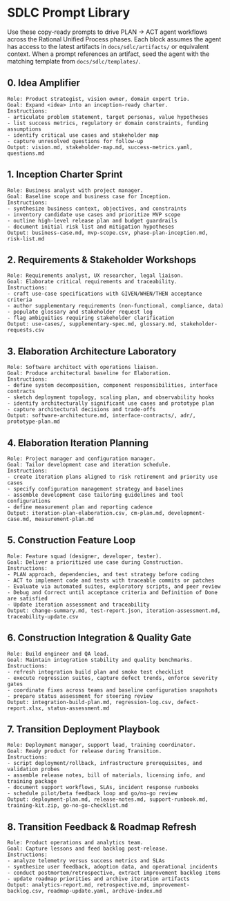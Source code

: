 # SDLC Prompt Library

Use these copy-ready prompts to drive PLAN → ACT agent workflows across the Rational Unified Process phases. Each block assumes the agent has access to the latest artifacts in `docs/sdlc/artifacts/` or equivalent context. When a prompt references an artifact, seed the agent with the matching template from `docs/sdlc/templates/`.

## 0. Idea Amplifier
```
Role: Product strategist, vision owner, domain expert trio.
Goal: Expand <idea> into an inception-ready charter.
Instructions:
- articulate problem statement, target personas, value hypotheses
- list success metrics, regulatory or domain constraints, funding assumptions
- identify critical use cases and stakeholder map
- capture unresolved questions for follow-up
Output: vision.md, stakeholder-map.md, success-metrics.yaml, questions.md
```

## 1. Inception Charter Sprint
```
Role: Business analyst with project manager.
Goal: Baseline scope and business case for Inception.
Instructions:
- synthesize business context, objectives, and constraints
- inventory candidate use cases and prioritize MVP scope
- outline high-level release plan and budget guardrails
- document initial risk list and mitigation hypotheses
Output: business-case.md, mvp-scope.csv, phase-plan-inception.md, risk-list.md
```

## 2. Requirements & Stakeholder Workshops
```
Role: Requirements analyst, UX researcher, legal liaison.
Goal: Elaborate critical requirements and traceability.
Instructions:
- craft use-case specifications with GIVEN/WHEN/THEN acceptance criteria
- author supplementary requirements (non-functional, compliance, data)
- populate glossary and stakeholder request log
- flag ambiguities requiring stakeholder clarification
Output: use-cases/, supplementary-spec.md, glossary.md, stakeholder-requests.csv
```

## 3. Elaboration Architecture Laboratory
```
Role: Software architect with operations liaison.
Goal: Produce architectural baseline for Elaboration.
Instructions:
- define system decomposition, component responsibilities, interface contracts
- sketch deployment topology, scaling plan, and observability hooks
- identify architecturally significant use cases and prototype plan
- capture architectural decisions and trade-offs
Output: software-architecture.md, interface-contracts/, adr/, prototype-plan.md
```

## 4. Elaboration Iteration Planning
```
Role: Project manager and configuration manager.
Goal: Tailor development case and iteration schedule.
Instructions:
- create iteration plans aligned to risk retirement and priority use cases
- specify configuration management strategy and baselines
- assemble development case tailoring guidelines and tool configurations
- define measurement plan and reporting cadence
Output: iteration-plan-elaboration.csv, cm-plan.md, development-case.md, measurement-plan.md
```

## 5. Construction Feature Loop
```
Role: Feature squad (designer, developer, tester).
Goal: Deliver a prioritized use case during Construction.
Instructions:
- PLAN approach, dependencies, and test strategy before coding
- ACT to implement code and tests with traceable commits or patches
- Evaluate via automated suites, exploratory scripts, and peer review
- Debug and Correct until acceptance criteria and Definition of Done are satisfied
- Update iteration assessment and traceability
Output: change-summary.md, test-report.json, iteration-assessment.md, traceability-update.csv
```

## 6. Construction Integration & Quality Gate
```
Role: Build engineer and QA lead.
Goal: Maintain integration stability and quality benchmarks.
Instructions:
- refresh integration build plan and smoke test checklist
- execute regression suites, capture defect trends, enforce severity gates
- coordinate fixes across teams and baseline configuration snapshots
- prepare status assessment for steering review
Output: integration-build-plan.md, regression-log.csv, defect-report.xlsx, status-assessment.md
```

## 7. Transition Deployment Playbook
```
Role: Deployment manager, support lead, training coordinator.
Goal: Ready product for release during Transition.
Instructions:
- script deployment/rollback, infrastructure prerequisites, and validation probes
- assemble release notes, bill of materials, licensing info, and training package
- document support workflows, SLAs, incident response runbooks
- schedule pilot/beta feedback loop and go/no-go review
Output: deployment-plan.md, release-notes.md, support-runbook.md, training-kit.zip, go-no-go-checklist.md
```

## 8. Transition Feedback & Roadmap Refresh
```
Role: Product operations and analytics team.
Goal: Capture lessons and feed backlog post-release.
Instructions:
- analyze telemetry versus success metrics and SLAs
- synthesize user feedback, adoption data, and operational incidents
- conduct postmortem/retrospective, extract improvement backlog items
- update roadmap priorities and archive iteration artifacts
Output: analytics-report.md, retrospective.md, improvement-backlog.csv, roadmap-update.yaml, archive-index.md
```

